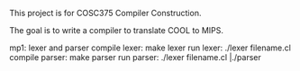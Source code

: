 This project is for COSC375 Compiler Construction.

The goal is to write a compiler to translate COOL to MIPS.


mp1: lexer and parser
compile lexer: make lexer
run lexer: ./lexer filename.cl
compile parser: make parser
run parser: ./lexer filename.cl |./parser

